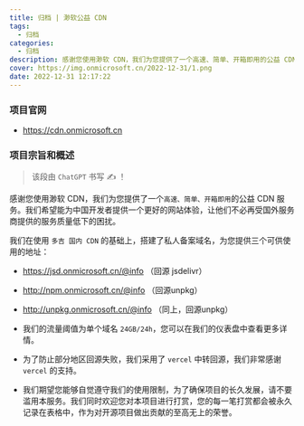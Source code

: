 ```yaml
---
title: 归档 | 渺软公益 CDN
tags:
  - 归档
categories:
  - 归档
description: 感谢您使用渺软 CDN，我们为您提供了一个高速、简单、开箱即用的公益 CDN 服务。我们希望能为中国开发者提供一个更好的网站体验，让他们不必再受国外服务商提供的服务质量低下的困扰。
cover: https://img.onmicrosoft.cn/2022-12-31/1.png
date: 2022-12-31 12:17:22
---
```


### 项目官网

- https://cdn.onmicrosoft.cn

### 项目宗旨和概述

> 该段由 `ChatGPT` 书写 ✍️ ！

感谢您使用渺软 CDN，我们为您提供了一个`高速、简单、开箱即用`的公益 CDN 服务。我们希望能为中国开发者提供一个更好的网站体验，让他们不必再受国外服务商提供的服务质量低下的困扰。

我们在使用 `多吉 国内 CDN` 的基础上，搭建了私人备案域名，为您提供三个可供使用的地址：

- https://jsd.onmicrosoft.cn/@info （回源 jsdelivr）
- http://npm.onmicrosoft.cn/@info （回源unpkg）
- http://unpkg.onmicrosoft.cn/@info （同上，回源unpkg）
- 我们的流量阈值为单个域名 `24GB/24h`，您可以在我们的仪表盘中查看更多详情。

- 为了防止部分地区回源失败，我们采用了 `vercel` 中转回源，我们非常感谢 `vercel` 的支持。

- 我们期望您能够自觉遵守我们的使用限制，为了确保项目的长久发展，请不要滥用本服务。我们同时欢迎您对本项目进行打赏，您的每一笔打赏都会被永久记录在表格中，作为对开源项目做出贡献的至高无上的荣誉。